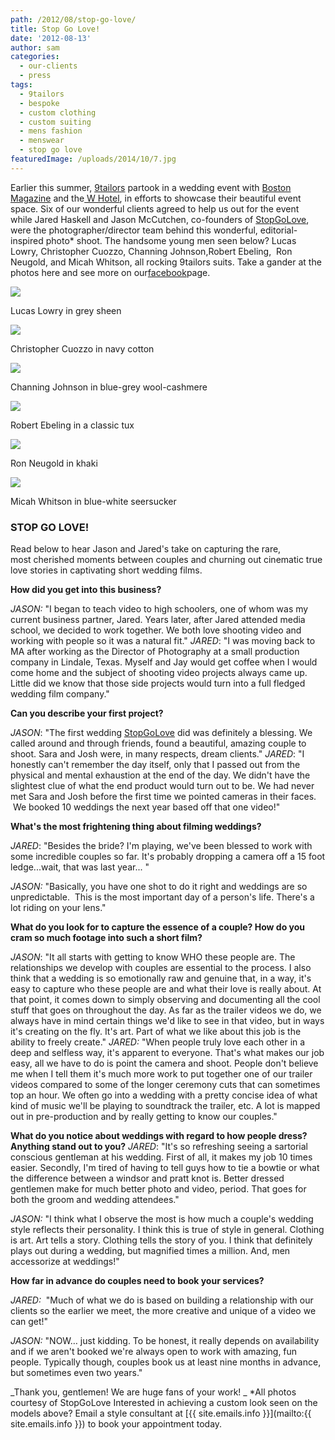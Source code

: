 ```yaml
---
path: /2012/08/stop-go-love/
title: Stop Go Love!
date: '2012-08-13'
author: sam
categories:
  - our-clients
  - press
tags:
  - 9tailors
  - bespoke
  - custom clothing
  - custom suiting
  - mens fashion
  - menswear
  - stop go love
featuredImage: /uploads/2014/10/7.jpg
---
```

Earlier this summer, [9tailors](http://www.9tailors.com/) partook in a wedding event with [Boston Magazine](http://www.bostonmagazine.com/index.html) and the[ W Hotel](http://deals.whotels.com/W-Boston-Hotel-1787/so.htm?PS=PS_aa_NorthBosChi_Bing_w_hotel_boston_Exact_031512_NAD_FM), in efforts to showcase their beautiful event space. Six of our wonderful clients agreed to help us out for the event while Jared Haskell and Jason McCutchen, co-founders of [StopGoLove](http://weddingfilms.stopgolove.net/), were the photographer/director team behind this wonderful, editorial-inspired photo\* shoot. The handsome young men seen below? Lucas Lowry, Christopher Cuozzo, Channing Johnson,Robert Ebeling,  Ron Neugold, and Micah Whitson, all rocking 9tailors suits. Take a gander at the photos here and see more on our[facebook](https://www.facebook.com/9tailors)page.

[![](http://2.bp.blogspot.com/-h1iVxpdvhSs/UCvAenqsauI/AAAAAAAAAuI/vyNaHI3s59c/s320/Lucas2.jpg)](http://2.bp.blogspot.com/-h1iVxpdvhSs/UCvAenqsauI/AAAAAAAAAuI/vyNaHI3s59c/s1600/Lucas2.jpg)

Lucas Lowry in grey sheen

[![](http://1.bp.blogspot.com/-jwXHRO5-454/UCvA8NGtEhI/AAAAAAAAAuo/sTeBGHaBHYE/s320/Chris1.jpg)](http://1.bp.blogspot.com/-jwXHRO5-454/UCvA8NGtEhI/AAAAAAAAAuo/sTeBGHaBHYE/s1600/Chris1.jpg)

Christopher Cuozzo in navy cotton

[![](http://3.bp.blogspot.com/-M7y0IOcyQHM/UCvAubboqxI/AAAAAAAAAuY/z9wL-0YoTIA/s320/Channing2.jpg)](http://3.bp.blogspot.com/-M7y0IOcyQHM/UCvAubboqxI/AAAAAAAAAuY/z9wL-0YoTIA/s1600/Channing2.jpg)

Channing Johnson in blue-grey wool-cashmere

[![](http://1.bp.blogspot.com/-swzHw_EAgJg/UCvBeemT0KI/AAAAAAAAAvM/XPHMd-LOtUQ/s320/Robert1.jpg)](http://1.bp.blogspot.com/-swzHw_EAgJg/UCvBeemT0KI/AAAAAAAAAvM/XPHMd-LOtUQ/s1600/Robert1.jpg)

Robert Ebeling in a classic tux

[![](http://1.bp.blogspot.com/-zp1i8NCHvv4/UCvB2AleqvI/AAAAAAAAAvo/13huULpyEfw/s320/Ronnie2.jpg)](http://1.bp.blogspot.com/-zp1i8NCHvv4/UCvB2AleqvI/AAAAAAAAAvo/13huULpyEfw/s1600/Ronnie2.jpg)

Ron Neugold in khaki

[![](http://1.bp.blogspot.com/-0qE3oIfOvjQ/UCvCS_tej4I/AAAAAAAAAwU/Hx0aIDMRWnc/s320/9tailors_2012-+452.jpg)](http://1.bp.blogspot.com/-0qE3oIfOvjQ/UCvCS_tej4I/AAAAAAAAAwU/Hx0aIDMRWnc/s1600/9tailors_2012-+452.jpg)

Micah Whitson in blue-white seersucker

### STOP GO LOVE!

Read below to hear Jason and Jared's take on capturing the rare, most cherished moments between couples and churning out cinematic true love stories in captivating short wedding films. 

**How did you get into this business?**

_JASON:_ "I began to teach video to high schoolers, one of whom was my current business partner, Jared. Years later, after Jared attended media school, we decided to work together. We both love shooting video and working with people so it was a natural fit."
_JARED_: "I was moving back to MA after working as the Director of Photography at a small production company in Lindale, Texas. Myself and Jay would get coffee when I would come home and the subject of shooting video projects always came up. Little did we know that those side projects would turn into a full fledged wedding film company."

**Can you describe your first project?**

_JASON_: "The first wedding [StopGoLove](http://weddingfilms.stopgolove.net/) did was definitely a blessing. We called around and through friends, found a beautiful, amazing couple to shoot. Sara and Josh were, in many respects, dream clients."
_JARED_: "I honestly can't remember the day itself, only that I passed out from the physical and mental exhaustion at the end of the day. We didn't have the slightest clue of what the end product would turn out to be. We had never met Sara and Josh before the first time we pointed cameras in their faces.  We booked 10 weddings the next year based off that one video!"

**What's the most frightening thing about filming weddings?**

_JARED_: "Besides the bride? I'm playing, we've been blessed to work with some incredible couples so far. It's probably dropping a camera off a 15 foot ledge...wait, that was last year... "

_JASON:_ "Basically, you have one shot to do it right and weddings are so unpredictable.  This is the most important day of a person's life. There's a lot riding on your lens."

**What do you look for to capture the essence of a couple? How do you cram so much footage into such a short film?**

_JASON_: "It all starts with getting to know WHO these people are. The relationships we develop with couples are essential to the process. I also think that a wedding is so emotionally raw and genuine that, in a way, it's easy to capture who these people are and what their love is really about. At that point, it comes down to simply observing and documenting all the cool stuff that goes on throughout the day. As far as the trailer videos we do, we always have in mind certain things we'd like to see in that video, but in ways it's creating on the fly. It's art. Part of what we like about this job is the ability to freely create."
_JARED:_ "When people truly love each other in a deep and selfless way, it's apparent to everyone. That's what makes our job easy, all we have to do is point the camera and shoot. People don't believe me when I tell them it's much more work to put together one of our trailer videos compared to some of the longer ceremony cuts that can sometimes top an hour. We often go into a wedding with a pretty concise idea of what kind of music we'll be playing to soundtrack the trailer, etc. A lot is mapped out in pre-production and by really getting to know our couples."

**What do you notice about weddings with regard to how people dress? Anything stand out to you?**
_JARED_: "It's so refreshing seeing a sartorial conscious gentleman at his wedding. First of all, it makes my job 10 times easier. Secondly, I'm tired of having to tell guys how to tie a bowtie or what the difference between a windsor and pratt knot is. Better dressed gentlemen make for much better photo and video, period. That goes for both the groom and wedding attendees."

_JASON:_ "I think what I observe the most is how much a couple's wedding style reflects their personality. I think this is true of style in general. Clothing is art. Art tells a story. Clothing tells the story of you. I think that definitely plays out during a wedding, but magnified times a million. And, men accessorize at weddings!" 

**How far in advance do couples need to book your services?**

_JARED:_  "Much of what we do is based on building a relationship with our clients so the earlier we meet, the more creative and unique of a video we can get!"

_JASON:_ "NOW… just kidding. To be honest, it really depends on availability and if we aren't booked we're always open to work with amazing, fun people. Typically though, couples book us at least nine months in advance, but sometimes even two years." 

_Thank you, gentlemen! We are huge fans of your work! _
\*All photos courtesy of StopGoLove
Interested in achieving a custom look seen on the models above? Email a style consultant at [{{ site.emails.info }}](mailto:{{ site.emails.info }}) to book your appointment today.